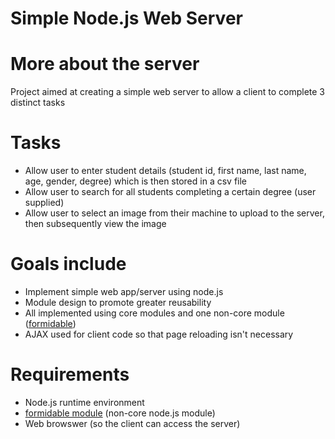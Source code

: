 # Simple Node.js Web Server

# More about the server
Project aimed at creating a simple web server to allow a client to complete 3 distinct tasks

# Tasks
- Allow user to enter student details (student id, first name, last name, age, gender, degree) which is then stored in a csv file
- Allow user to search for all students completing a certain degree (user supplied)
- Allow user to select an image from their machine to upload to the server, then subsequently view the image

# Goals include 
- Implement simple web app/server using node.js
- Module design to promote greater reusability
- All implemented using core modules and one non-core module ([formidable](https://github.com/felixge/node-formidable "formidable"))
- AJAX used for client code so that page reloading isn't necessary

# Requirements
- Node.js runtime environment
- [formidable module](https://github.com/felixge/node-formidable "formidable") (non-core node.js module)
- Web browswer (so the client can access the server)

